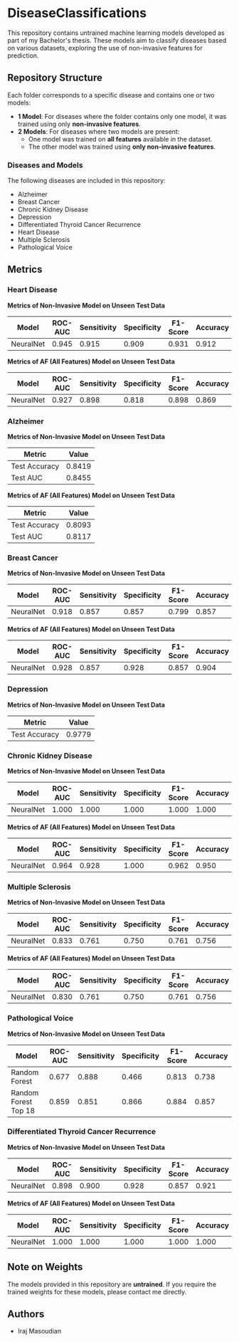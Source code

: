 # DiseaseClassifications

This repository contains untrained machine learning models developed as part of my Bachelor's thesis. These models aim to classify diseases based on various datasets, exploring the use of non-invasive features for prediction.

## Repository Structure

Each folder corresponds to a specific disease and contains one or two models:

- **1 Model**: For diseases where the folder contains only one model, it was trained using only **non-invasive features**.
- **2 Models**: For diseases where two models are present:
  - One model was trained on **all features** available in the dataset.
  - The other model was trained using **only non-invasive features**.

### Diseases and Models

The following diseases are included in this repository:

- Alzheimer
- Breast Cancer
- Chronic Kidney Disease
- Depression
- Differentiated Thyroid Cancer Recurrence
- Heart Disease
- Multiple Sclerosis
- Pathological Voice

## Metrics

### Heart Disease

**Metrics of Non-Invasive Model on Unseen Test Data**

| Model       | ROC-AUC | Sensitivity | Specificity | F1-Score | Accuracy |
|-------------|---------|-------------|-------------|----------|----------|
| NeuralNet   | 0.945   | 0.915       | 0.909       | 0.931    | 0.912    |

**Metrics of AF (All Features) Model on Unseen Test Data**

| Model       | ROC-AUC | Sensitivity | Specificity | F1-Score | Accuracy |
|-------------|---------|-------------|-------------|----------|----------|
| NeuralNet   | 0.927   | 0.898       | 0.818       | 0.898    | 0.869    |

### Alzheimer

**Metrics of Non-Invasive Model on Unseen Test Data**

| Metric       | Value   |
|--------------|---------|
| Test Accuracy| 0.8419  |
| Test AUC     | 0.8455  |

**Metrics of AF (All Features) Model on Unseen Test Data**

| Metric       | Value   |
|--------------|---------|
| Test Accuracy| 0.8093  |
| Test AUC     | 0.8117  |

### Breast Cancer

**Metrics of Non-Invasive Model on Unseen Test Data**

| Model       | ROC-AUC | Sensitivity | Specificity | F1-Score | Accuracy |
|-------------|---------|-------------|-------------|----------|----------|
| NeuralNet   | 0.918   | 0.857       | 0.857       | 0.799    | 0.857    |

**Metrics of AF (All Features) Model on Unseen Test Data**

| Model       | ROC-AUC | Sensitivity | Specificity | F1-Score | Accuracy |
|-------------|---------|-------------|-------------|----------|----------|
| NeuralNet   | 0.928   | 0.857       | 0.928       | 0.857    | 0.904    |


### Depression

**Metrics of Non-Invasive Model on Unseen Test Data**

| Metric       | Value   |
|--------------|---------|
| Test Accuracy| 0.9779  |



### Chronic Kidney Disease  
**Metrics of Non-Invasive Model on Unseen Test Data**

| Model      | ROC-AUC | Sensitivity | Specificity | F1-Score | Accuracy |
|------------|---------|-------------|-------------|----------|----------|
| NeuralNet  | 1.000   | 1.000       | 1.000       | 1.000    | 1.000    |
 
**Metrics of AF (All Features) Model on Unseen Test Data**

| Model      | ROC-AUC | Sensitivity | Specificity | F1-Score | Accuracy |
|------------|---------|-------------|-------------|----------|----------|
| NeuralNet  | 0.964   | 0.928       | 1.000       | 0.962    | 0.950    |


### Multiple Sclerosis  
**Metrics of Non-Invasive Model on Unseen Test Data**

| Model      | ROC-AUC | Sensitivity | Specificity | F1-Score | Accuracy |
|------------|---------|-------------|-------------|----------|----------|
| NeuralNet  | 0.833   | 0.761       | 0.750       | 0.761    | 0.756    |

**Metrics of AF (All Features) Model on Unseen Test Data**

| Model      | ROC-AUC | Sensitivity | Specificity | F1-Score | Accuracy |
|------------|---------|-------------|-------------|----------|----------|
| NeuralNet  | 0.830   | 0.761       | 0.750       | 0.761    | 0.756    |


### Pathological Voice  
**Metrics of Non-Invasive Model on Unseen Test Data**

| Model                | ROC-AUC | Sensitivity | Specificity | F1-Score | Accuracy |
|----------------------|---------|-------------|-------------|----------|----------|
| Random Forest        | 0.677   | 0.888       | 0.466       | 0.813    | 0.738    |
| Random Forest Top 18 | 0.859   | 0.851       | 0.866       | 0.884    | 0.857    |


### Differentiated Thyroid Cancer Recurrence  
**Metrics of Non-Invasive Model on Unseen Test Data**

| Model      | ROC-AUC | Sensitivity | Specificity | F1-Score | Accuracy |
|------------|---------|-------------|-------------|----------|----------|
| NeuralNet  | 0.898   | 0.900       | 0.928       | 0.857    | 0.921    |

**Metrics of AF (All Features) Model on Unseen Test Data**

| Model      | ROC-AUC | Sensitivity | Specificity | F1-Score | Accuracy |
|------------|---------|-------------|-------------|----------|----------|
| NeuralNet  | 1.000   | 1.000       | 1.000       | 1.000    | 1.000    |




## Note on Weights

The models provided in this repository are **untrained**. If you require the trained weights for these models, please contact me directly.

## Authors

- Iraj Masoudian


